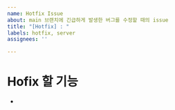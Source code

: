 ```yaml
---
name: Hotfix Issue
about: main 브랜치에 긴급하게 발생한 버그를 수정할 때의 issue
title: "[Hotfix] : "
labels: hotfix, server
assignees: ''

---
```


# Hofix 할 기능
-
